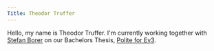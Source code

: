 ```yaml
---
Title: Theodor Truffer
---
```


Hello, my name is Theodor Truffer. I'm currently working together with [Stefan Borer](http://scg.unibe.ch/wiki/students/StefanBorer) on our Bachelors Thesis, [Polite for Ev3](http://scg.unibe.ch/wiki/projects/mastersbachelorsprojects/polite-for-ev3).
